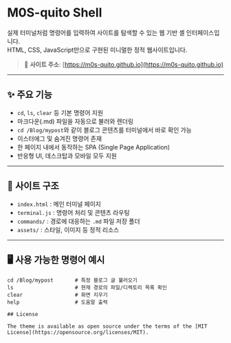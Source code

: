 # M0S-quito Shell

실제 터미널처럼 명령어를 입력하여 사이트를 탐색할 수 있는 웹 기반 셸 인터페이스입니다.  
HTML, CSS, JavaScript만으로 구현된 미니멀한 정적 웹사이트입니다.

> 🔗 **사이트 주소**: [https://m0s-quito.github.io](https://m0s-quito.github.io)

---

## ✨ 주요 기능

- `cd`, `ls`, `clear` 등 기본 명령어 지원
- 마크다운(.md) 파일을 자동으로 불러와 렌더링
- `cd /Blog/mypost`와 같이 블로그 콘텐츠를 터미널에서 바로 확인 가능
- 이스터에그 및 숨겨진 명령어 존재
- 한 페이지 내에서 동작하는 SPA (Single Page Application)
- 반응형 UI, 데스크탑과 모바일 모두 지원

---

## 📁 사이트 구조

- `index.html` : 메인 터미널 페이지
- `terminal.js` : 명령어 처리 및 콘텐츠 라우팅
- `commands/` : 경로에 대응하는 `.md` 파일 저장 폴더
- `assets/` : 스타일, 이미지 등 정적 리소스

---

## 🖥️ 사용 가능한 명령어 예시

```shell
cd /Blog/mypost       # 특정 블로그 글 불러오기
ls                    # 현재 경로의 파일/디렉토리 목록 확인
clear                 # 화면 지우기
help                  # 도움말 출력

## License

The theme is available as open source under the terms of the [MIT License](https://opensource.org/licenses/MIT).
